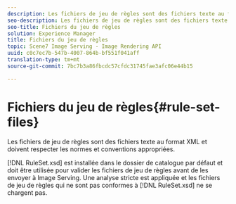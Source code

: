 ```yaml
---
description: Les fichiers de jeu de règles sont des fichiers texte au format XML et doivent respecter les normes et conventions appropriées.
seo-description: Les fichiers de jeu de règles sont des fichiers texte au format XML et doivent respecter les normes et conventions appropriées.
seo-title: Fichiers du jeu de règles
solution: Experience Manager
title: Fichiers du jeu de règles
topic: Scene7 Image Serving - Image Rendering API
uuid: c0c7ec7b-547b-4007-864b-bf551f041aff
translation-type: tm+mt
source-git-commit: 7bc7b3a86fbcdc57cfdc31745fae3afc06e44b15

---
```



# Fichiers du jeu de règles{#rule-set-files}

Les fichiers de jeu de règles sont des fichiers texte au format XML et doivent respecter les normes et conventions appropriées.

[!DNL RuleSet.xsd] est installée dans le dossier de catalogue par défaut et doit être utilisée pour valider les fichiers de jeu de règles avant de les envoyer à Image Serving. Une analyse stricte est appliquée et les fichiers de jeu de règles qui ne sont pas conformes à [!DNL RuleSet.xsd] ne se chargent pas.